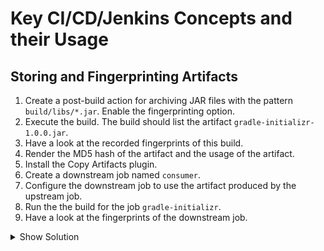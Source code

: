 # Key CI/CD/Jenkins Concepts and their Usage

## Storing and Fingerprinting Artifacts

1. Create a post-build action for archiving JAR files with the pattern `build/libs/*.jar`. Enable the fingerprinting option.
2. Execute the build. The build should list the artifact `gradle-initializr-1.0.0.jar`.
3. Have a look at the recorded fingerprints of this build.
4. Render the MD5 hash of the artifact and the usage of the artifact.
5. Install the Copy Artifacts plugin.
6. Create a downstream job named `consumer`.
7. Configure the downstream job to use the artifact produced by the upstream job.
8. Run the the build for the job `gradle-initializr`.
9. Have a look at the fingerprints of the downstream job.

<details><summary>Show Solution</summary>
<p>

In the job configuration, archive the artifact produced by the build. Check the box for generating fingerprints.

![Archive Artifacts](./images/07-artifacts/archive-artifacts.png)

Execute the build and find the archived artifact.

![Archived Artifact](./images/07-artifacts/build-artifact.png)

Have a look at the details of the fingerprinting.

![Fingerprint Details](./images/07-artifacts/fingerprint-details.png)

Install the Copy Artifacts plugin.

![Copy Artifacts Plugin](./images/07-artifacts/copy-artifacts-plugin.png)

Trigger the downstream job upon success.

![Trigger Downstream](./images/07-artifacts/trigger-upstream.png)

Copy artifacts from the upstream job.

![Copy Artifact From Upstream](./images/07-artifacts/copy-artifacts.png)

You can see the full usage of the artifact in upstream and downstream jobs.

![Fingerprint Usage](./images/07-artifacts/fingerprints-upstream.png)

</p>
</details>
